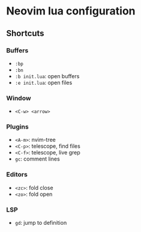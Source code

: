 # Neovim lua configuration

## Shortcuts

### Buffers

- `:bp`
- `:bn`
- `:b init.lua`: open buffers
- `:e init.lua`: open files

### Window

- `<C-w> <arrow>`

### Plugins

- `<A-m>`: nvim-tree
- `<C-p>`: telescope, find files
- `<C-f>`: telescope, live grep
- `gc`: comment lines

### Editors

- `<zc>`: fold close
- `<zo>`: fold open

### LSP

- `gd`: jump to definition

